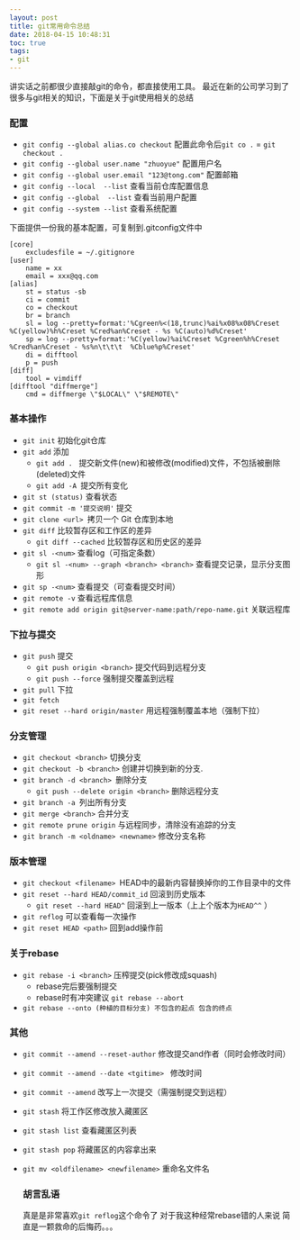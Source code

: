 ```yaml
---
layout: post
title: git常用命令总结
date: 2018-04-15 10:48:31
toc: true
tags:
- git
---
```


讲实话之前都很少直接敲git的命令，都直接使用工具。
最近在新的公司学习到了很多与git相关的知识，下面是关于git使用相关的总结

<!--more-->

### 配置

- `git config --global alias.co checkout` 配置此命令后`git co .` = `git checkout .`
- `git config --global user.name "zhuoyue"` 配置用户名
- `git config --global user.email "123@tong.com"` 配置邮箱
- `git config --local  --list` 查看当前仓库配置信息
- `git config --global  --list` 查看当前用户配置
- `git config --system --list` 查看系统配置

下面提供一份我的基本配置，可复制到.gitconfig文件中
```
[core]
	excludesfile = ~/.gitignore
[user]
	name = xx
	email = xxx@qq.com
[alias]
	st = status -sb
	ci = commit
	co = checkout
	br = branch
	sl = log --pretty=format:'%Cgreen%<(18,trunc)%ai%x08%x08%Creset %C(yellow)%h%Creset %Cred%an%Creset - %s %C(auto)%d%Creset'
	sp = log --pretty=format:'%C(yellow)%ai%Creset %Cgreen%h%Creset %Cred%an%Creset - %s%n\t\t\t  %Cblue%p%Creset'
	di = difftool
	p = push
[diff]
	tool = vimdiff
[difftool "diffmerge"]
	cmd = diffmerge \"$LOCAL\" \"$REMOTE\"
```


### 基本操作

- `git init` 初始化git仓库
- `git add` 添加
  - `git add . ` 提交新文件(new)和被修改(modified)文件，不包括被删除(deleted)文件
  - `git add -A `提交所有变化
- `git st (status)` 查看状态
- `git commit -m '提交说明'` 提交
- `git clone <url> `拷贝一个 Git 仓库到本地
- `git diff` 比较暂存区和工作区的差异
  - `git diff --cached` 比较暂存区和历史区的差异
- `git sl -<num>` 查看log（可指定条数）
    - `git sl -<num> --graph <branch> <branch>` 查看提交记录，显示分支图形
- `git sp -<num>` 查看提交（可查看提交时间）
- `git remote -v` 查看远程库信息
- `git remote add origin git@server-name:path/repo-name.git` 关联远程库

### 下拉与提交

- `git push` 提交
  - `git push origin <branch>` 提交代码到远程分支
  - `git push --force` 强制提交覆盖到远程
- `git pull` 下拉
- `git fetch`
- `git reset --hard origin/master` 用远程强制覆盖本地（强制下拉）

### 分支管理

- `git checkout <branch>` 切换分支
- `git checkout -b <branch>` 创建并切换到新的分支.
- `git branch -d <branch> `删除分支
    - `git push --delete origin <branch>` 删除远程分支
- `git branch -a `列出所有分支
- `git merge <branch>` 合并分支
- `git remote prune origin` 与远程同步，清除没有追踪的分支
- `git branch -m <oldname> <newname>` 修改分支名称

### 版本管理

- `git checkout <filename> `HEAD中的最新内容替换掉你的工作目录中的文件
- `git reset --hard HEAD/commit_id`  回滚到历史版本
  - `git reset --hard HEAD^` 回滚到上一版本（上上个版本为`HEAD^^` ）
- `git reflog` 可以查看每一次操作
- `git reset HEAD <path>` 回到add操作前

### 关于rebase

- `git rebase -i <branch>` 压榨提交(pick修改成squash)
  - rebase完后要强制提交
  - rebase时有冲突建议 `git rebase --abort`
- `git rebase --onto (种植的目标分支) 不包含的起点 包含的终点`

### 其他

- `git commit --amend --reset-author`  修改提交and作者（同时会修改时间）
- `git commit --amend --date <tgitime> ` 修改时间
- `git commit --amend` 改写上一次提交（需强制提交到远程）
- `git stash` 将工作区修改放入藏匿区
- `git stash list` 查看藏匿区列表
- `git stash pop` 将藏匿区的内容拿出来
- `git mv <oldfilename> <newfilename>` 重命名文件名


  ### 胡言乱语

  真是是非常喜欢`git reflog`这个命令了  对于我这种经常rebase错的人来说 简直是一颗救命的后悔药。。。






